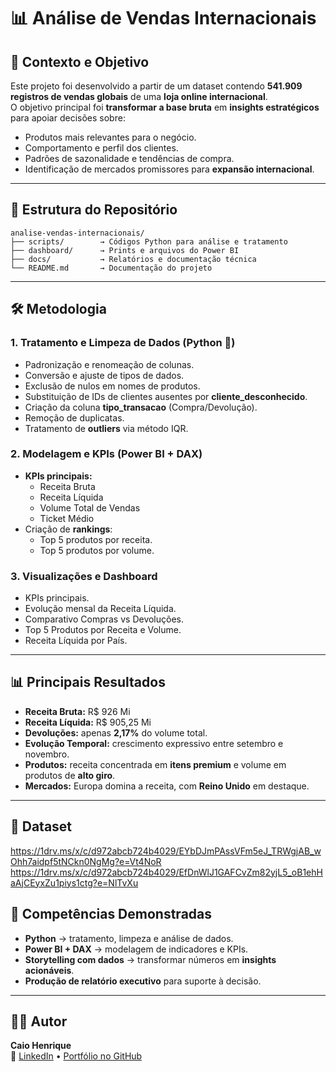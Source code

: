 # 📊 Análise de Vendas Internacionais

## 🎯 Contexto e Objetivo
Este projeto foi desenvolvido a partir de um dataset contendo **541.909 registros de vendas globais** de uma **loja online internacional**.  
O objetivo principal foi **transformar a base bruta** em **insights estratégicos** para apoiar decisões sobre:

- Produtos mais relevantes para o negócio.
- Comportamento e perfil dos clientes.
- Padrões de sazonalidade e tendências de compra.
- Identificação de mercados promissores para **expansão internacional**.

---

## 📂 Estrutura do Repositório

```
analise-vendas-internacionais/
├── scripts/        → Códigos Python para análise e tratamento
├── dashboard/      → Prints e arquivos do Power BI
├── docs/           → Relatórios e documentação técnica
└── README.md       → Documentação do projeto
```

---

## 🛠️ Metodologia

### **1. Tratamento e Limpeza de Dados (Python 🐍)**
- Padronização e renomeação de colunas.
- Conversão e ajuste de tipos de dados.
- Exclusão de nulos em nomes de produtos.
- Substituição de IDs de clientes ausentes por **cliente_desconhecido**.
- Criação da coluna **tipo_transacao** (Compra/Devolução).
- Remoção de duplicatas.
- Tratamento de **outliers** via método IQR.

### **2. Modelagem e KPIs (Power BI + DAX)**
- **KPIs principais:**
  - Receita Bruta
  - Receita Líquida
  - Volume Total de Vendas
  - Ticket Médio
- Criação de **rankings**:
  - Top 5 produtos por receita.
  - Top 5 produtos por volume.

### **3. Visualizações e Dashboard**
- KPIs principais.
- Evolução mensal da Receita Líquida.
- Comparativo Compras vs Devoluções.
- Top 5 Produtos por Receita e Volume.
- Receita Líquida por País.

---

## 📊 Principais Resultados

- **Receita Bruta:** R$ 926 Mi  
- **Receita Líquida:** R$ 905,25 Mi  
- **Devoluções:** apenas **2,17%** do volume total.  
- **Evolução Temporal:** crescimento expressivo entre setembro e novembro.  
- **Produtos:** receita concentrada em **itens premium** e volume em produtos de **alto giro**.  
- **Mercados:** Europa domina a receita, com **Reino Unido** em destaque.

---

## 📂 Dataset
https://1drv.ms/x/c/d972abcb724b4029/EYbDJmPAssVFm5eJ_TRWgjAB_wOhh7aidpf5tNCkn0NgMg?e=Vt4NoR
https://1drv.ms/x/c/d972abcb724b4029/EfDnWlJ1GAFCvZm82yjL5_oB1ehHaAjCEyxZu1piys1ctg?e=NlTvXu



## 🧠 Competências Demonstradas
- **Python** → tratamento, limpeza e análise de dados.
- **Power BI + DAX** → modelagem de indicadores e KPIs.
- **Storytelling com dados** → transformar números em **insights acionáveis**.
- **Produção de relatório executivo** para suporte à decisão.

---

## 👨‍💻 Autor
**Caio Henrique**  
📌 [LinkedIn]((https://www.linkedin.com/in/caio-henrique-55b936315/)) • [Portfólio no GitHub]((https://github.com/CaioHAAlmeida))
